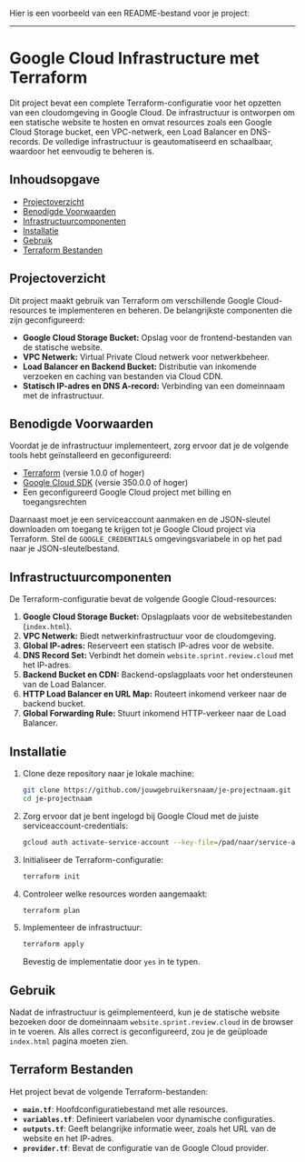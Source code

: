 Hier is een voorbeeld van een README-bestand voor je project:

---

# Google Cloud Infrastructure met Terraform

Dit project bevat een complete Terraform-configuratie voor het opzetten van een cloudomgeving in Google Cloud. De infrastructuur is ontworpen om een statische website te hosten en omvat resources zoals een Google Cloud Storage bucket, een VPC-netwerk, een Load Balancer en DNS-records. De volledige infrastructuur is geautomatiseerd en schaalbaar, waardoor het eenvoudig te beheren is.

## Inhoudsopgave
- [Projectoverzicht](#projectoverzicht)
- [Benodigde Voorwaarden](#benodigde-voorwaarden)
- [Infrastructuurcomponenten](#infrastructuurcomponenten)
- [Installatie](#installatie)
- [Gebruik](#gebruik)
- [Terraform Bestanden](#terraform-bestanden)

## Projectoverzicht
Dit project maakt gebruik van Terraform om verschillende Google Cloud-resources te implementeren en beheren. De belangrijkste componenten die zijn geconfigureerd:
- **Google Cloud Storage Bucket:** Opslag voor de frontend-bestanden van de statische website.
- **VPC Netwerk:** Virtual Private Cloud netwerk voor netwerkbeheer.
- **Load Balancer en Backend Bucket:** Distributie van inkomende verzoeken en caching van bestanden via Cloud CDN.
- **Statisch IP-adres en DNS A-record:** Verbinding van een domeinnaam met de infrastructuur.

## Benodigde Voorwaarden
Voordat je de infrastructuur implementeert, zorg ervoor dat je de volgende tools hebt geïnstalleerd en geconfigureerd:
- [Terraform](https://www.terraform.io/downloads.html) (versie 1.0.0 of hoger)
- [Google Cloud SDK](https://cloud.google.com/sdk) (versie 350.0.0 of hoger)
- Een geconfigureerd Google Cloud project met billing en toegangsrechten

Daarnaast moet je een serviceaccount aanmaken en de JSON-sleutel downloaden om toegang te krijgen tot je Google Cloud project via Terraform. Stel de `GOOGLE_CREDENTIALS` omgevingsvariabele in op het pad naar je JSON-sleutelbestand.

## Infrastructuurcomponenten
De Terraform-configuratie bevat de volgende Google Cloud-resources:
1. **Google Cloud Storage Bucket:** Opslagplaats voor de websitebestanden (`index.html`).
2. **VPC Netwerk:** Biedt netwerkinfrastructuur voor de cloudomgeving.
3. **Global IP-adres:** Reserveert een statisch IP-adres voor de website.
4. **DNS Record Set:** Verbindt het domein `website.sprint.review.cloud` met het IP-adres.
5. **Backend Bucket en CDN:** Backend-opslagplaats voor het ondersteunen van de Load Balancer.
6. **HTTP Load Balancer en URL Map:** Routeert inkomend verkeer naar de backend bucket.
7. **Global Forwarding Rule:** Stuurt inkomend HTTP-verkeer naar de Load Balancer.

## Installatie
1. Clone deze repository naar je lokale machine:
   ```bash
   git clone https://github.com/jouwgebruikersnaam/je-projectnaam.git
   cd je-projectnaam
   ```

2. Zorg ervoor dat je bent ingelogd bij Google Cloud met de juiste serviceaccount-credentials:
   ```bash
   gcloud auth activate-service-account --key-file=/pad/naar/service-account.json
   ```

3. Initialiseer de Terraform-configuratie:
   ```bash
   terraform init
   ```

4. Controleer welke resources worden aangemaakt:
   ```bash
   terraform plan
   ```

5. Implementeer de infrastructuur:
   ```bash
   terraform apply
   ```
   Bevestig de implementatie door `yes` in te typen.

## Gebruik
Nadat de infrastructuur is geïmplementeerd, kun je de statische website bezoeken door de domeinnaam `website.sprint.review.cloud` in de browser in te voeren. Als alles correct is geconfigureerd, zou je de geüploade `index.html` pagina moeten zien.

## Terraform Bestanden
Het project bevat de volgende Terraform-bestanden:
- **`main.tf`**: Hoofdconfiguratiebestand met alle resources.
- **`variables.tf`**: Definieert variabelen voor dynamische configuraties.
- **`outputs.tf`**: Geeft belangrijke informatie weer, zoals het URL van de website en het IP-adres.
- **`provider.tf`**: Bevat de configuratie van de Google Cloud provider.


